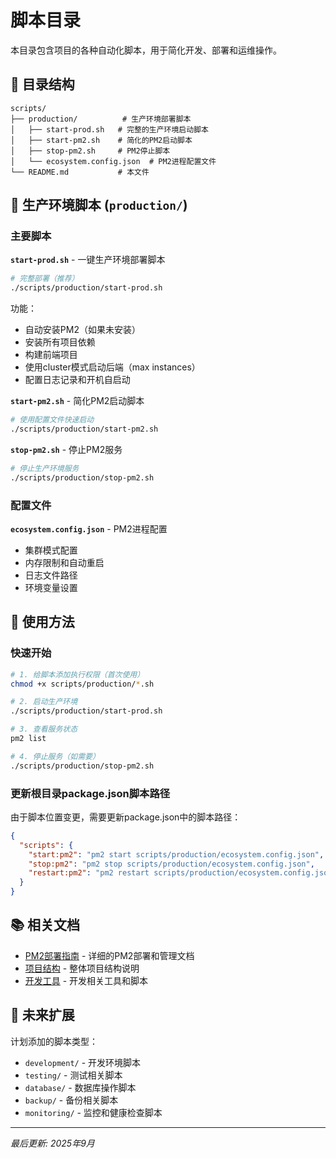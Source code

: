 # 脚本目录

本目录包含项目的各种自动化脚本，用于简化开发、部署和运维操作。

## 📂 目录结构

```
scripts/
├── production/          # 生产环境部署脚本
│   ├── start-prod.sh   # 完整的生产环境启动脚本
│   ├── start-pm2.sh    # 简化的PM2启动脚本
│   ├── stop-pm2.sh     # PM2停止脚本
│   └── ecosystem.config.json  # PM2进程配置文件
└── README.md           # 本文件
```

## 🚀 生产环境脚本 (`production/`)

### 主要脚本

**`start-prod.sh`** - 一键生产环境部署脚本
```bash
# 完整部署（推荐）
./scripts/production/start-prod.sh
```
功能：
- 自动安装PM2（如果未安装）
- 安装所有项目依赖
- 构建前端项目
- 使用cluster模式启动后端（max instances）
- 配置日志记录和开机自启动

**`start-pm2.sh`** - 简化PM2启动脚本
```bash
# 使用配置文件快速启动
./scripts/production/start-pm2.sh
```

**`stop-pm2.sh`** - 停止PM2服务
```bash
# 停止生产环境服务
./scripts/production/stop-pm2.sh
```

### 配置文件

**`ecosystem.config.json`** - PM2进程配置
- 集群模式配置
- 内存限制和自动重启
- 日志文件路径
- 环境变量设置

## 🔧 使用方法

### 快速开始
```bash
# 1. 给脚本添加执行权限（首次使用）
chmod +x scripts/production/*.sh

# 2. 启动生产环境
./scripts/production/start-prod.sh

# 3. 查看服务状态
pm2 list

# 4. 停止服务（如需要）
./scripts/production/stop-pm2.sh
```

### 更新根目录package.json脚本路径

由于脚本位置变更，需要更新package.json中的脚本路径：

```json
{
  "scripts": {
    "start:pm2": "pm2 start scripts/production/ecosystem.config.json",
    "stop:pm2": "pm2 stop scripts/production/ecosystem.config.json",
    "restart:pm2": "pm2 restart scripts/production/ecosystem.config.json"
  }
}
```

## 📚 相关文档

- [PM2部署指南](../docs/pm2-deployment.md) - 详细的PM2部署和管理文档
- [项目结构](../docs/project-structure.md) - 整体项目结构说明
- [开发工具](../docs/development-tools.md) - 开发相关工具和脚本

## 🔮 未来扩展

计划添加的脚本类型：
- `development/` - 开发环境脚本
- `testing/` - 测试相关脚本
- `database/` - 数据库操作脚本
- `backup/` - 备份相关脚本
- `monitoring/` - 监控和健康检查脚本

---

*最后更新: 2025年9月*
